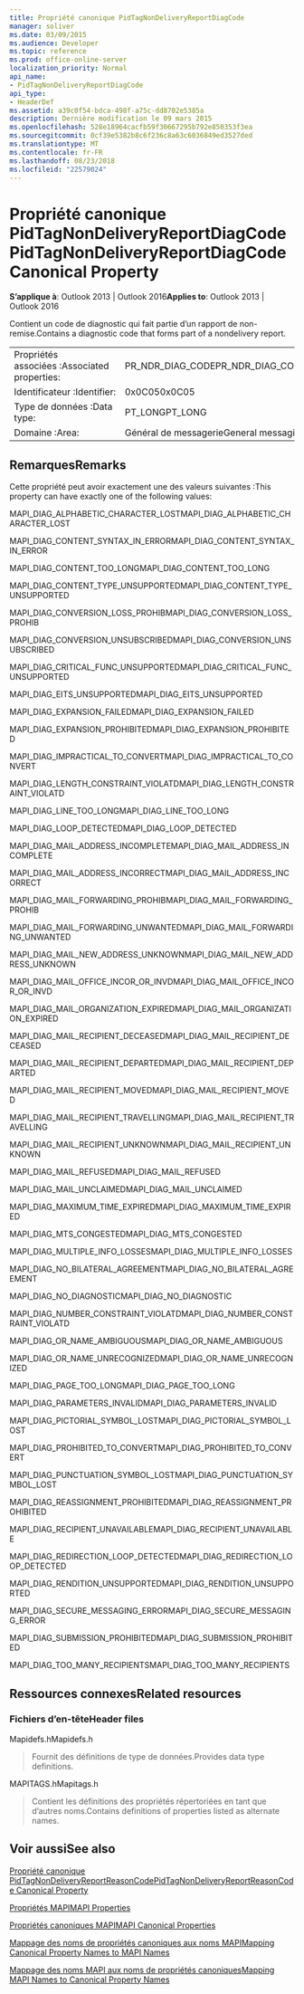 ```yaml
---
title: Propriété canonique PidTagNonDeliveryReportDiagCode
manager: soliver
ms.date: 03/09/2015
ms.audience: Developer
ms.topic: reference
ms.prod: office-online-server
localization_priority: Normal
api_name:
- PidTagNonDeliveryReportDiagCode
api_type:
- HeaderDef
ms.assetid: a39c0f54-bdca-498f-a75c-dd8702e5385a
description: Dernière modification le 09 mars 2015
ms.openlocfilehash: 528e18964cacfb59f30667295b792e850353f3ea
ms.sourcegitcommit: 0cf39e5382b8c6f236c8a63c6036849ed3527ded
ms.translationtype: MT
ms.contentlocale: fr-FR
ms.lasthandoff: 08/23/2018
ms.locfileid: "22579024"
---
```

# <a name="pidtagnondeliveryreportdiagcode-canonical-property"></a><span data-ttu-id="09ffc-103">Propriété canonique PidTagNonDeliveryReportDiagCode</span><span class="sxs-lookup"><span data-stu-id="09ffc-103">PidTagNonDeliveryReportDiagCode Canonical Property</span></span>

  
  
<span data-ttu-id="09ffc-104">**S’applique à**: Outlook 2013 | Outlook 2016</span><span class="sxs-lookup"><span data-stu-id="09ffc-104">**Applies to**: Outlook 2013 | Outlook 2016</span></span> 
  
<span data-ttu-id="09ffc-105">Contient un code de diagnostic qui fait partie d’un rapport de non-remise.</span><span class="sxs-lookup"><span data-stu-id="09ffc-105">Contains a diagnostic code that forms part of a nondelivery report.</span></span>
  
|||
|:-----|:-----|
|<span data-ttu-id="09ffc-106">Propriétés associées :</span><span class="sxs-lookup"><span data-stu-id="09ffc-106">Associated properties:</span></span>  <br/> |<span data-ttu-id="09ffc-107">PR_NDR_DIAG_CODE</span><span class="sxs-lookup"><span data-stu-id="09ffc-107">PR_NDR_DIAG_CODE</span></span>  <br/> |
|<span data-ttu-id="09ffc-108">Identificateur :</span><span class="sxs-lookup"><span data-stu-id="09ffc-108">Identifier:</span></span>  <br/> |<span data-ttu-id="09ffc-109">0x0C05</span><span class="sxs-lookup"><span data-stu-id="09ffc-109">0x0C05</span></span>  <br/> |
|<span data-ttu-id="09ffc-110">Type de données :</span><span class="sxs-lookup"><span data-stu-id="09ffc-110">Data type:</span></span>  <br/> |<span data-ttu-id="09ffc-111">PT_LONG</span><span class="sxs-lookup"><span data-stu-id="09ffc-111">PT_LONG</span></span>  <br/> |
|<span data-ttu-id="09ffc-112">Domaine :</span><span class="sxs-lookup"><span data-stu-id="09ffc-112">Area:</span></span>  <br/> |<span data-ttu-id="09ffc-113">Général de messagerie</span><span class="sxs-lookup"><span data-stu-id="09ffc-113">General messaging</span></span>  <br/> |
   
## <a name="remarks"></a><span data-ttu-id="09ffc-114">Remarques</span><span class="sxs-lookup"><span data-stu-id="09ffc-114">Remarks</span></span>

<span data-ttu-id="09ffc-115">Cette propriété peut avoir exactement une des valeurs suivantes :</span><span class="sxs-lookup"><span data-stu-id="09ffc-115">This property can have exactly one of the following values:</span></span>
  
<span data-ttu-id="09ffc-116">MAPI_DIAG_ALPHABETIC_CHARACTER_LOST</span><span class="sxs-lookup"><span data-stu-id="09ffc-116">MAPI_DIAG_ALPHABETIC_CHARACTER_LOST</span></span> 
  
> 
    
<span data-ttu-id="09ffc-117">MAPI_DIAG_CONTENT_SYNTAX_IN_ERROR</span><span class="sxs-lookup"><span data-stu-id="09ffc-117">MAPI_DIAG_CONTENT_SYNTAX_IN_ERROR</span></span> 
  
> 
    
<span data-ttu-id="09ffc-118">MAPI_DIAG_CONTENT_TOO_LONG</span><span class="sxs-lookup"><span data-stu-id="09ffc-118">MAPI_DIAG_CONTENT_TOO_LONG</span></span> 
  
> 
    
<span data-ttu-id="09ffc-119">MAPI_DIAG_CONTENT_TYPE_UNSUPPORTED</span><span class="sxs-lookup"><span data-stu-id="09ffc-119">MAPI_DIAG_CONTENT_TYPE_UNSUPPORTED</span></span> 
  
> 
    
<span data-ttu-id="09ffc-120">MAPI_DIAG_CONVERSION_LOSS_PROHIB</span><span class="sxs-lookup"><span data-stu-id="09ffc-120">MAPI_DIAG_CONVERSION_LOSS_PROHIB</span></span> 
  
> 
    
<span data-ttu-id="09ffc-121">MAPI_DIAG_CONVERSION_UNSUBSCRIBED</span><span class="sxs-lookup"><span data-stu-id="09ffc-121">MAPI_DIAG_CONVERSION_UNSUBSCRIBED</span></span> 
  
> 
    
<span data-ttu-id="09ffc-122">MAPI_DIAG_CRITICAL_FUNC_UNSUPPORTED</span><span class="sxs-lookup"><span data-stu-id="09ffc-122">MAPI_DIAG_CRITICAL_FUNC_UNSUPPORTED</span></span> 
  
> 
    
<span data-ttu-id="09ffc-123">MAPI_DIAG_EITS_UNSUPPORTED</span><span class="sxs-lookup"><span data-stu-id="09ffc-123">MAPI_DIAG_EITS_UNSUPPORTED</span></span> 
  
> 
    
<span data-ttu-id="09ffc-124">MAPI_DIAG_EXPANSION_FAILED</span><span class="sxs-lookup"><span data-stu-id="09ffc-124">MAPI_DIAG_EXPANSION_FAILED</span></span> 
  
> 
    
<span data-ttu-id="09ffc-125">MAPI_DIAG_EXPANSION_PROHIBITED</span><span class="sxs-lookup"><span data-stu-id="09ffc-125">MAPI_DIAG_EXPANSION_PROHIBITED</span></span> 
  
> 
    
<span data-ttu-id="09ffc-126">MAPI_DIAG_IMPRACTICAL_TO_CONVERT</span><span class="sxs-lookup"><span data-stu-id="09ffc-126">MAPI_DIAG_IMPRACTICAL_TO_CONVERT</span></span> 
  
> 
    
<span data-ttu-id="09ffc-127">MAPI_DIAG_LENGTH_CONSTRAINT_VIOLATD</span><span class="sxs-lookup"><span data-stu-id="09ffc-127">MAPI_DIAG_LENGTH_CONSTRAINT_VIOLATD</span></span> 
  
> 
    
<span data-ttu-id="09ffc-128">MAPI_DIAG_LINE_TOO_LONG</span><span class="sxs-lookup"><span data-stu-id="09ffc-128">MAPI_DIAG_LINE_TOO_LONG</span></span> 
  
> 
    
<span data-ttu-id="09ffc-129">MAPI_DIAG_LOOP_DETECTED</span><span class="sxs-lookup"><span data-stu-id="09ffc-129">MAPI_DIAG_LOOP_DETECTED</span></span> 
  
> 
    
<span data-ttu-id="09ffc-130">MAPI_DIAG_MAIL_ADDRESS_INCOMPLETE</span><span class="sxs-lookup"><span data-stu-id="09ffc-130">MAPI_DIAG_MAIL_ADDRESS_INCOMPLETE</span></span> 
  
> 
    
<span data-ttu-id="09ffc-131">MAPI_DIAG_MAIL_ADDRESS_INCORRECT</span><span class="sxs-lookup"><span data-stu-id="09ffc-131">MAPI_DIAG_MAIL_ADDRESS_INCORRECT</span></span> 
  
> 
    
<span data-ttu-id="09ffc-132">MAPI_DIAG_MAIL_FORWARDING_PROHIB</span><span class="sxs-lookup"><span data-stu-id="09ffc-132">MAPI_DIAG_MAIL_FORWARDING_PROHIB</span></span> 
  
> 
    
<span data-ttu-id="09ffc-133">MAPI_DIAG_MAIL_FORWARDING_UNWANTED</span><span class="sxs-lookup"><span data-stu-id="09ffc-133">MAPI_DIAG_MAIL_FORWARDING_UNWANTED</span></span> 
  
> 
    
<span data-ttu-id="09ffc-134">MAPI_DIAG_MAIL_NEW_ADDRESS_UNKNOWN</span><span class="sxs-lookup"><span data-stu-id="09ffc-134">MAPI_DIAG_MAIL_NEW_ADDRESS_UNKNOWN</span></span> 
  
> 
    
<span data-ttu-id="09ffc-135">MAPI_DIAG_MAIL_OFFICE_INCOR_OR_INVD</span><span class="sxs-lookup"><span data-stu-id="09ffc-135">MAPI_DIAG_MAIL_OFFICE_INCOR_OR_INVD</span></span> 
  
> 
    
<span data-ttu-id="09ffc-136">MAPI_DIAG_MAIL_ORGANIZATION_EXPIRED</span><span class="sxs-lookup"><span data-stu-id="09ffc-136">MAPI_DIAG_MAIL_ORGANIZATION_EXPIRED</span></span> 
  
> 
    
<span data-ttu-id="09ffc-137">MAPI_DIAG_MAIL_RECIPIENT_DECEASED</span><span class="sxs-lookup"><span data-stu-id="09ffc-137">MAPI_DIAG_MAIL_RECIPIENT_DECEASED</span></span> 
  
> 
    
<span data-ttu-id="09ffc-138">MAPI_DIAG_MAIL_RECIPIENT_DEPARTED</span><span class="sxs-lookup"><span data-stu-id="09ffc-138">MAPI_DIAG_MAIL_RECIPIENT_DEPARTED</span></span> 
  
> 
    
<span data-ttu-id="09ffc-139">MAPI_DIAG_MAIL_RECIPIENT_MOVED</span><span class="sxs-lookup"><span data-stu-id="09ffc-139">MAPI_DIAG_MAIL_RECIPIENT_MOVED</span></span> 
  
> 
    
<span data-ttu-id="09ffc-140">MAPI_DIAG_MAIL_RECIPIENT_TRAVELLING</span><span class="sxs-lookup"><span data-stu-id="09ffc-140">MAPI_DIAG_MAIL_RECIPIENT_TRAVELLING</span></span> 
  
> 
    
<span data-ttu-id="09ffc-141">MAPI_DIAG_MAIL_RECIPIENT_UNKNOWN</span><span class="sxs-lookup"><span data-stu-id="09ffc-141">MAPI_DIAG_MAIL_RECIPIENT_UNKNOWN</span></span> 
  
> 
    
<span data-ttu-id="09ffc-142">MAPI_DIAG_MAIL_REFUSED</span><span class="sxs-lookup"><span data-stu-id="09ffc-142">MAPI_DIAG_MAIL_REFUSED</span></span> 
  
> 
    
<span data-ttu-id="09ffc-143">MAPI_DIAG_MAIL_UNCLAIMED</span><span class="sxs-lookup"><span data-stu-id="09ffc-143">MAPI_DIAG_MAIL_UNCLAIMED</span></span> 
  
> 
    
<span data-ttu-id="09ffc-144">MAPI_DIAG_MAXIMUM_TIME_EXPIRED</span><span class="sxs-lookup"><span data-stu-id="09ffc-144">MAPI_DIAG_MAXIMUM_TIME_EXPIRED</span></span> 
  
> 
    
<span data-ttu-id="09ffc-145">MAPI_DIAG_MTS_CONGESTED</span><span class="sxs-lookup"><span data-stu-id="09ffc-145">MAPI_DIAG_MTS_CONGESTED</span></span> 
  
> 
    
<span data-ttu-id="09ffc-146">MAPI_DIAG_MULTIPLE_INFO_LOSSES</span><span class="sxs-lookup"><span data-stu-id="09ffc-146">MAPI_DIAG_MULTIPLE_INFO_LOSSES</span></span> 
  
> 
    
<span data-ttu-id="09ffc-147">MAPI_DIAG_NO_BILATERAL_AGREEMENT</span><span class="sxs-lookup"><span data-stu-id="09ffc-147">MAPI_DIAG_NO_BILATERAL_AGREEMENT</span></span> 
  
> 
    
<span data-ttu-id="09ffc-148">MAPI_DIAG_NO_DIAGNOSTIC</span><span class="sxs-lookup"><span data-stu-id="09ffc-148">MAPI_DIAG_NO_DIAGNOSTIC</span></span> 
  
> 
    
<span data-ttu-id="09ffc-149">MAPI_DIAG_NUMBER_CONSTRAINT_VIOLATD</span><span class="sxs-lookup"><span data-stu-id="09ffc-149">MAPI_DIAG_NUMBER_CONSTRAINT_VIOLATD</span></span> 
  
> 
    
<span data-ttu-id="09ffc-150">MAPI_DIAG_OR_NAME_AMBIGUOUS</span><span class="sxs-lookup"><span data-stu-id="09ffc-150">MAPI_DIAG_OR_NAME_AMBIGUOUS</span></span> 
  
> 
    
<span data-ttu-id="09ffc-151">MAPI_DIAG_OR_NAME_UNRECOGNIZED</span><span class="sxs-lookup"><span data-stu-id="09ffc-151">MAPI_DIAG_OR_NAME_UNRECOGNIZED</span></span> 
  
> 
    
<span data-ttu-id="09ffc-152">MAPI_DIAG_PAGE_TOO_LONG</span><span class="sxs-lookup"><span data-stu-id="09ffc-152">MAPI_DIAG_PAGE_TOO_LONG</span></span> 
  
> 
    
<span data-ttu-id="09ffc-153">MAPI_DIAG_PARAMETERS_INVALID</span><span class="sxs-lookup"><span data-stu-id="09ffc-153">MAPI_DIAG_PARAMETERS_INVALID</span></span> 
  
> 
    
<span data-ttu-id="09ffc-154">MAPI_DIAG_PICTORIAL_SYMBOL_LOST</span><span class="sxs-lookup"><span data-stu-id="09ffc-154">MAPI_DIAG_PICTORIAL_SYMBOL_LOST</span></span> 
  
> 
    
<span data-ttu-id="09ffc-155">MAPI_DIAG_PROHIBITED_TO_CONVERT</span><span class="sxs-lookup"><span data-stu-id="09ffc-155">MAPI_DIAG_PROHIBITED_TO_CONVERT</span></span> 
  
> 
    
<span data-ttu-id="09ffc-156">MAPI_DIAG_PUNCTUATION_SYMBOL_LOST</span><span class="sxs-lookup"><span data-stu-id="09ffc-156">MAPI_DIAG_PUNCTUATION_SYMBOL_LOST</span></span> 
  
> 
    
<span data-ttu-id="09ffc-157">MAPI_DIAG_REASSIGNMENT_PROHIBITED</span><span class="sxs-lookup"><span data-stu-id="09ffc-157">MAPI_DIAG_REASSIGNMENT_PROHIBITED</span></span> 
  
> 
    
<span data-ttu-id="09ffc-158">MAPI_DIAG_RECIPIENT_UNAVAILABLE</span><span class="sxs-lookup"><span data-stu-id="09ffc-158">MAPI_DIAG_RECIPIENT_UNAVAILABLE</span></span> 
  
> 
    
<span data-ttu-id="09ffc-159">MAPI_DIAG_REDIRECTION_LOOP_DETECTED</span><span class="sxs-lookup"><span data-stu-id="09ffc-159">MAPI_DIAG_REDIRECTION_LOOP_DETECTED</span></span> 
  
> 
    
<span data-ttu-id="09ffc-160">MAPI_DIAG_RENDITION_UNSUPPORTED</span><span class="sxs-lookup"><span data-stu-id="09ffc-160">MAPI_DIAG_RENDITION_UNSUPPORTED</span></span> 
  
> 
    
<span data-ttu-id="09ffc-161">MAPI_DIAG_SECURE_MESSAGING_ERROR</span><span class="sxs-lookup"><span data-stu-id="09ffc-161">MAPI_DIAG_SECURE_MESSAGING_ERROR</span></span> 
  
> 
    
<span data-ttu-id="09ffc-162">MAPI_DIAG_SUBMISSION_PROHIBITED</span><span class="sxs-lookup"><span data-stu-id="09ffc-162">MAPI_DIAG_SUBMISSION_PROHIBITED</span></span> 
  
> 
    
<span data-ttu-id="09ffc-163">MAPI_DIAG_TOO_MANY_RECIPIENTS</span><span class="sxs-lookup"><span data-stu-id="09ffc-163">MAPI_DIAG_TOO_MANY_RECIPIENTS</span></span> 
  
> 
    
## <a name="related-resources"></a><span data-ttu-id="09ffc-164">Ressources connexes</span><span class="sxs-lookup"><span data-stu-id="09ffc-164">Related resources</span></span>

### <a name="header-files"></a><span data-ttu-id="09ffc-165">Fichiers d’en-tête</span><span class="sxs-lookup"><span data-stu-id="09ffc-165">Header files</span></span>

<span data-ttu-id="09ffc-166">Mapidefs.h</span><span class="sxs-lookup"><span data-stu-id="09ffc-166">Mapidefs.h</span></span>
  
> <span data-ttu-id="09ffc-167">Fournit des définitions de type de données.</span><span class="sxs-lookup"><span data-stu-id="09ffc-167">Provides data type definitions.</span></span>
    
<span data-ttu-id="09ffc-168">MAPITAGS.h</span><span class="sxs-lookup"><span data-stu-id="09ffc-168">Mapitags.h</span></span>
  
> <span data-ttu-id="09ffc-169">Contient les définitions des propriétés répertoriées en tant que d’autres noms.</span><span class="sxs-lookup"><span data-stu-id="09ffc-169">Contains definitions of properties listed as alternate names.</span></span>
    
## <a name="see-also"></a><span data-ttu-id="09ffc-170">Voir aussi</span><span class="sxs-lookup"><span data-stu-id="09ffc-170">See also</span></span>



[<span data-ttu-id="09ffc-171">Propriété canonique PidTagNonDeliveryReportReasonCode</span><span class="sxs-lookup"><span data-stu-id="09ffc-171">PidTagNonDeliveryReportReasonCode Canonical Property</span></span>](pidtagnondeliveryreportreasoncode-canonical-property.md)


[<span data-ttu-id="09ffc-172">Propriétés MAPI</span><span class="sxs-lookup"><span data-stu-id="09ffc-172">MAPI Properties</span></span>](mapi-properties.md)
  
[<span data-ttu-id="09ffc-173">Propriétés canoniques MAPI</span><span class="sxs-lookup"><span data-stu-id="09ffc-173">MAPI Canonical Properties</span></span>](mapi-canonical-properties.md)
  
[<span data-ttu-id="09ffc-174">Mappage des noms de propriétés canoniques aux noms MAPI</span><span class="sxs-lookup"><span data-stu-id="09ffc-174">Mapping Canonical Property Names to MAPI Names</span></span>](mapping-canonical-property-names-to-mapi-names.md)
  
[<span data-ttu-id="09ffc-175">Mappage des noms MAPI aux noms de propriétés canoniques</span><span class="sxs-lookup"><span data-stu-id="09ffc-175">Mapping MAPI Names to Canonical Property Names</span></span>](mapping-mapi-names-to-canonical-property-names.md)

